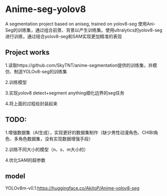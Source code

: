 # Anime-seg-yolov8
A segmentation project based on aniseg, trained on yolov8-seg
使用Ani-Seg的训练集，通过组合前景、背景以产生训练集。使用ultralytics的yolov8-seg进行训练，通过结合yolov8-seg和SAM实现更加精准的表现
## Project works
1.读取https://github.com/SkyTNT/anime-segmentation提供的训练集，并模仿、制造YOLOv8-seg的训练集

2.训练模型

3.实现yolov8 detect+segment anything细化边界的seg任务

4.将上面的过程给封装起来
## TODO:
1.增强数据集（AI生成），实现更好的数据集制作（缺少男性动漫角色、CHIBI角色、多角色数据集，没有实现数据增强手段）

2.训练不同大小的模型（n、s、m大小的）

4.优化SAM的超参数

## model

YOLOv8m-v0.1:https://huggingface.co/AkitoP/Anime-yolov8-seg
